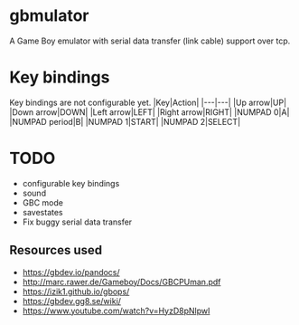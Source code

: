# gbmulator
A Game Boy emulator with serial data transfer (link cable) support over tcp.

# Key bindings
Key bindings are not configurable yet.
|Key|Action|
|---|---|
|Up arrow|UP|
|Down arrow|DOWN|
|Left arrow|LEFT|
|Right arrow|RIGHT|
|NUMPAD 0|A|
|NUMPAD period|B|
|NUMPAD 1|START|
|NUMPAD 2|SELECT|

# TODO

- configurable key bindings
- sound
- GBC mode
- savestates
- Fix buggy serial data transfer

## Resources used
- https://gbdev.io/pandocs/
- http://marc.rawer.de/Gameboy/Docs/GBCPUman.pdf
- https://izik1.github.io/gbops/
- https://gbdev.gg8.se/wiki/
- https://www.youtube.com/watch?v=HyzD8pNlpwI
